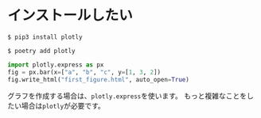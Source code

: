 # インストールしたい

```console
$ pip3 install plotly
```

```console
$ poetry add plotly
```

```python
import plotly.express as px
fig = px.bar(x=["a", "b", "c", y=[1, 3, 2])
fig.write_html("first_figure.html", auto_open=True)
```

グラフを作成する場合は、``plotly.express``を使います。
もっと複雑なことをしたい場合は``plotly``が必要です。
